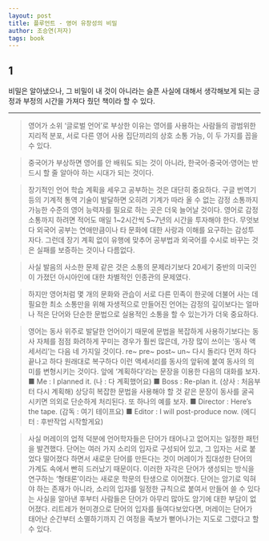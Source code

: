 ```yaml
---
layout: post
title: 플루언트 - 영어 유창성의 비밀 
author: 조승연(저자)
tags: book
---
```


## 1

비밀은 알아냈으나, 그 비밀이 내 것이 아니라는 슬픈 사실에 대해서 생각해보게 되는 긍정과 부정의 시간을 가져다 줬던 책이라 할 수 있다.


----


>  영어가 소위 ‘글로벌 언어’로 부상한 이유는 영어를 사용하는 사람들의 광범위한 지리적 분포, 서로 다른 영어 사용 집단끼리의 상호 소통 가능, 이 두 가지를 꼽을 수 있다. 

> 중국어가 부상하면 영어를 안 배워도 되는 것이 아니라, 한국어·중국어·영어는 반드시 할 줄 알아야 하는 시대가 되는 것이다. 

> 장기적인 언어 학습 계획을 세우고 공부하는 것은 대단히 중요하다. 구글 번역기 등의 기계적 통역 기술이 발달하면 오히려 기계가 따라 올 수 없는 감정 소통까지 가능한 수준의 영어 능력자를 필요로 하는 곳은 더욱 늘어날 것이다. 영어로 감정 소통까지 하려면 적어도 매일 1~2시간씩 5~7년의 시간을 투자해야 한다. 무엇보다 외국어 공부는 연애만큼이나 타 문화에 대한 사랑과 이해를 요구하는 감성투자다. 그런데 장기 계획 없이 유행에 맞추어 공부법과 외국어를 수시로 바꾸는 것은 실패를 보증하는 것이나 다름없다. 

> 사실 발음의 사소한 문제 같은 것은 소통의 문제라기보다 20세기 중반의 미국인이 가졌던 아시아인에 대한 차별적인 인종관의 문제였다. 

> 하지만 영어처럼 몇 개의 문화와 관습이 서로 다른 민족이 한곳에 더불어 사는 데 필요한 최소 소통만을 위해 자생적으로 만들어진 언어는 감정의 깊이보다는 얼마나 적은 단어와 단순한 문법으로 실용적인 소통을 할 수 있는가가 더욱 중요하다. 

> 영어는 동사 위주로 발달한 언어이기 때문에 문법을 복잡하게 사용하기보다는 동사 자체를 점점 화려하게 꾸미는 경우가 훨씬 많은데, 가장 많이 쓰이는 ‘동사 액세서리’는 다음 네 가지일 것이다.   re~ pre~ post~ un~ 다시 돌리다 먼저 하다 끝나고 하다 원래대로 복구하다   이런 액세서리를 동사의 앞뒤에 붙여 동사의 의미를 변형시키는 것이다. 앞에 ‘계획하다’라는 문장을 이용한 다음의 대화를 보자.   ■ Me : I planned it. (나 : 다 계획했어요) ■ Boss : Re-plan it. (상사 : 처음부터 다시 계획해)   상당히 복잡한 문법을 사용해야 할 것 같은 문장이 동사를 굴곡시키면 의외로 단순하게 처리된다. 또 하나의 예를 보자.   ■ Director : Here’s the tape. (감독 : 여기 테이프요) ■ Editor : I will post-produce now. (에디터 : 후반작업 시작할게요) 

> 사실 머레이의 업적 덕분에 언어학자들은 단어가 태어나고 없어지는 일정한 패턴을 발견했다. 단어는 여러 가지 소리의 입자로 구성되어 있고, 그 입자는 서로 붙었다 떨어졌다 하면서 새로운 단어를 만든다는 것이 머레이가 집대성한 단어의 가계도 속에서 빤히 드러났기 때문이다. 이러한 자각은 단어가 생성되는 방식을 연구하는 ‘형태론’이라는 새로운 학문의 탄생으로 이어졌다. 단어는 암기로 익혀야 하는 존재가 아니라, 소리의 입자를 일정한 규칙으로 붙여서 만들어 쓸 수 있다는 사실을 알아낸 후부터 사람들은 단어가 아무리 많아도 암기에 대한 부담이 없어졌다. 리트레가 현미경으로 단어의 입자를 들여다보았다면, 머레이는 단어가 태어난 순간부터 소멸하기까지 긴 여정을 족보가 뻗어나가는 지도로 그렸다고 할 수 있다. 
